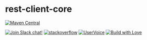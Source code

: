 # rest-client-core

[![Maven Central](https://img.shields.io/maven-central/v/com.epam.reportportal/rest-client-core.svg?label=Maven%20Central)](https://search.maven.org/search?q=g:%22com.epam.reportportal%22%20AND%20a:%22rest-client-core%22)
 
[![Join Slack chat!](https://reportportal-slack-auto.herokuapp.com/badge.svg)](https://reportportal-slack-auto.herokuapp.com)
[![stackoverflow](https://img.shields.io/badge/reportportal-stackoverflow-orange.svg?style=flat)](http://stackoverflow.com/questions/tagged/reportportal)
[![UserVoice](https://img.shields.io/badge/uservoice-vote%20ideas-orange.svg?style=flat)](https://rpp.uservoice.com/forums/247117-report-portal)
[![Build with Love](https://img.shields.io/badge/build%20with-❤%EF%B8%8F%E2%80%8D-lightgrey.svg)](http://reportportal.io?style=flat)
